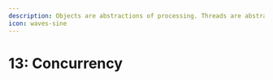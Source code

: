 ```yaml
---
description: Objects are abstractions of processing. Threads are abstractions of schedule.
icon: waves-sine
---
```


# 13: Concurrency



